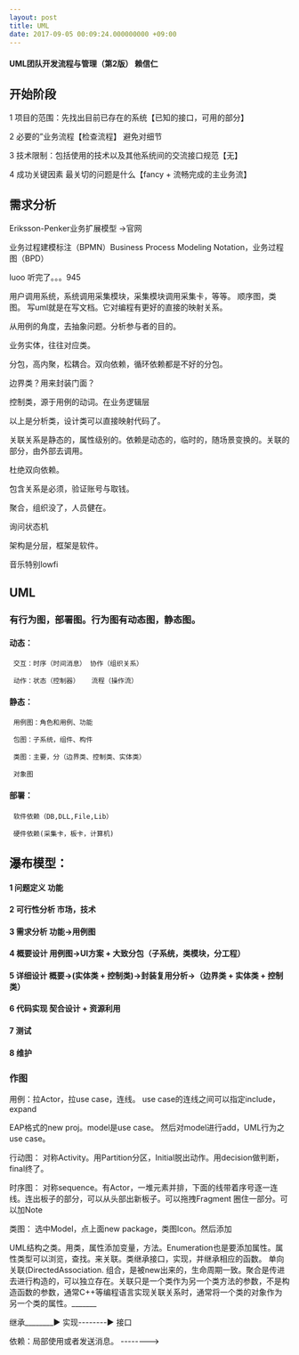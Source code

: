 ```yaml
---
layout: post
title: UML
date: 2017-09-05 00:09:24.000000000 +09:00
---
```


#### UML团队开发流程与管理（第2版） 赖信仁
## 开始阶段

1 项目的范围：先找出目前已存在的系统【已知的接口，可用的部分】

2 必要的”业务流程【检查流程】 避免对细节

3 技术限制：包括使用的技术以及其他系统间的交流接口规范【无】

4 成功关键因素 最关切的问题是什么【fancy + 流畅完成的主业务流】

## 需求分析

Eriksson-Penker业务扩展模型 ->官网

业务过程建模标注（BPMN）Business Process Modeling Notation，业务过程图（BPD）

luoo 听完了。。。945

用户调用系统，系统调用采集模块，采集模块调用采集卡，等等。 顺序图，类图。
写uml就是在写文档。它对编程有更好的直接的映射关系。

从用例的角度，去抽象问题。分析参与者的目的。

业务实体，往往对应类。

分包，高内聚，松耦合。双向依赖，循环依赖都是不好的分包。

边界类？用来封装门面？

控制类，源于用例的动词。在业务逻辑层

以上是分析类，设计类可以直接映射代码了。

关联关系是静态的，属性级别的。依赖是动态的，临时的，随场景变换的。关联的部分，由外部去调用。

杜绝双向依赖。

包含关系是必须，验证账号与取钱。

聚合，组织没了，人员健在。

询问状态机

架构是分层，框架是软件。

音乐特别lowfi

UML
-----
### 有行为图，部署图。行为图有动态图，静态图。

#### 动态：

     交互：时序（时间消息） 协作（组织关系）

     动作：状态（控制器）   流程（操作流）

#### 静态：

     用例图：角色和用例、功能

     包图：子系统，组件、构件

     类图：主要，分（边界类、控制类、实体类）

     对象图

#### 部署：

     软件依赖（DB,DLL,File,Lib）

     硬件依赖(采集卡，板卡，计算机)


## 瀑布模型：

#### 1 问题定义  功能
#### 2 可行性分析 市场，技术
#### 3 需求分析  功能->用例图
#### 4 概要设计  用例图->UI方案 + 大致分包（子系统，类模块，分工程）
#### 5 详细设计  概要->(实体类 + 控制类)->封装复用分析->（边界类 + 实体类 + 控制类）
#### 6 代码实现  契合设计 + 资源利用
#### 7 测试
#### 8 维护

### 作图
用例：拉Actor，拉use case，连线。 use case的连线之间可以指定include，expand

EAP格式的new proj。model是use case。 然后对model进行add，UML行为之use case。

行动图：                         对称Activity。用Partition分区，Initial脱出动作。用decision做判断，final终了。

时序图：                         对称sequence。有Actor，一堆元素并排，下面的线带着序号逐一连线。连出板子的部分，可以从头部出新板子。可以拖拽Fragment 圈住一部分。可以加Note

类图：                                 选中Model，点上面new package，类图Icon。然后添加

 UML结构之类。用类，属性添加变量，方法。Enumeration也是要添加属性。属性类型可以浏览，查找。来关联。类继承接口，实现，并继承相应的函数。 单向关联(DirectedAssociation.  组合，是被new出来的，生命周期一致。聚合是传进去进行构造的，可以独立存在。关联只是一个类作为另一个类方法的参数，不是构造函数的参数，通常C++等编程语言实现关联关系时，通常将一个类的对象作为另一个类的属性。_______

 继承________▶️          实现--------▶️ 接口

依赖：局部使用或者发送消息。 -------->
